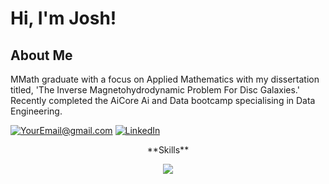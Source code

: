 # Hi, I'm Josh!
## About Me

MMath graduate with a focus on Applied Mathematics with my dissertation titled, 'The Inverse Magnetohydrodynamic
Problem For Disc Galaxies.' Recently completed the AiCore Ai and Data bootcamp specialising in Data Engineering.

<a href="mailto:joshualexbell@gmail.com">![YourEmail@gmail.com](https://img.shields.io/badge/Gmail-D14836?style=for-the-badge&logo=gmail&logoColor=white)</a>
<a href="https://www.linkedin.com/in/joshua-alex-bell-33bx/">![LinkedIn](https://img.shields.io/badge/LinkedIn-0077B5?style=for-the-badge&logo=linkedin&logoColor=white)</a>

<p align="center"> 
**Skills**
</p>
<p align="center">
 <a href="https://skillicons.dev">
    <img src="https://skillicons.dev/icons?i=java,py,r,aws,fastapi,github,kafka,linux,matlab,ps,postgres,visualstudio" />
      </a>
</p>
